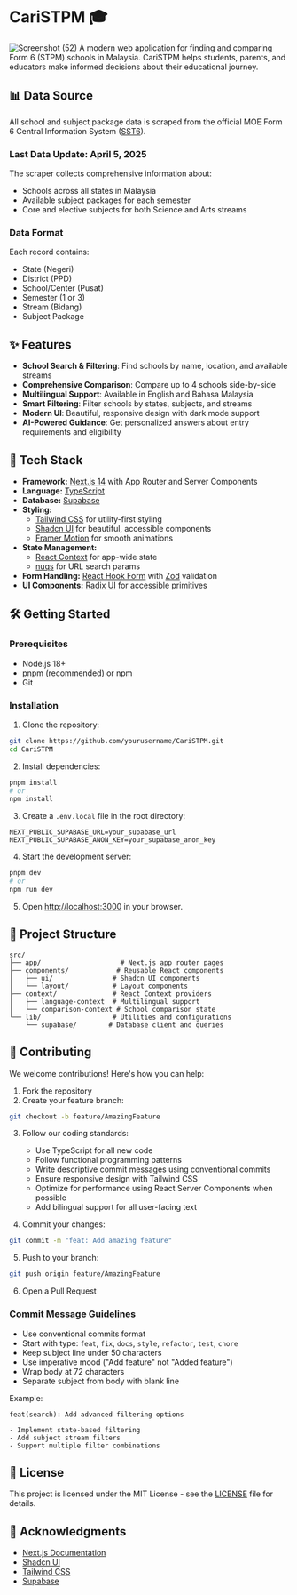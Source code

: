 # CariSTPM 🎓

![Screenshot (52)](https://github.com/user-attachments/assets/5611973c-41ef-4b3b-b686-0693142bcbbb)
A modern web application for finding and comparing Form 6 (STPM) schools in Malaysia. CariSTPM helps students, parents, and educators make informed decisions about their educational journey.

## 📊 Data Source

All school and subject package data is scraped from the official MOE Form 6 Central Information System ([SST6](https://sst6.moe.gov.my/form6/pakejt6.cfm)).

### Last Data Update: April 5, 2025

The scraper collects comprehensive information about:
- Schools across all states in Malaysia
- Available subject packages for each semester
- Core and elective subjects for both Science and Arts streams

### Data Format
Each record contains:
- State (Negeri)
- District (PPD)
- School/Center (Pusat)
- Semester (1 or 3)
- Stream (Bidang)
- Subject Package

## ✨ Features

- **School Search & Filtering**: Find schools by name, location, and available streams
- **Comprehensive Comparison**: Compare up to 4 schools side-by-side
- **Multilingual Support**: Available in English and Bahasa Malaysia
- **Smart Filtering**: Filter schools by states, subjects, and streams
- **Modern UI**: Beautiful, responsive design with dark mode support
- **AI-Powered Guidance**: Get personalized answers about entry requirements and eligibility

## 🚀 Tech Stack

- **Framework:** [Next.js 14](https://nextjs.org/) with App Router and Server Components
- **Language:** [TypeScript](https://www.typescriptlang.org/)
- **Database:** [Supabase](https://supabase.com/)
- **Styling:** 
  - [Tailwind CSS](https://tailwindcss.com/) for utility-first styling
  - [Shadcn UI](https://ui.shadcn.com/) for beautiful, accessible components
  - [Framer Motion](https://www.framer.com/motion/) for smooth animations
- **State Management:** 
  - [React Context](https://react.dev/reference/react/createContext) for app-wide state
  - [nuqs](https://nuqs.47ng.com/) for URL search params
- **Form Handling:** [React Hook Form](https://react-hook-form.com/) with [Zod](https://zod.dev/) validation
- **UI Components:** [Radix UI](https://www.radix-ui.com/) for accessible primitives

## 🛠️ Getting Started

### Prerequisites

- Node.js 18+ 
- pnpm (recommended) or npm
- Git

### Installation

1. Clone the repository:
```bash
git clone https://github.com/yourusername/CariSTPM.git
cd CariSTPM
```

2. Install dependencies:
```bash
pnpm install
# or
npm install
```

3. Create a `.env.local` file in the root directory:
```env
NEXT_PUBLIC_SUPABASE_URL=your_supabase_url
NEXT_PUBLIC_SUPABASE_ANON_KEY=your_supabase_anon_key
```

4. Start the development server:
```bash
pnpm dev
# or
npm run dev
```

5. Open [http://localhost:3000](http://localhost:3000) in your browser.

## 📁 Project Structure

```
src/
├── app/                    # Next.js app router pages
├── components/            # Reusable React components
│   ├── ui/               # Shadcn UI components
│   └── layout/           # Layout components
├── context/              # React Context providers
│   ├── language-context  # Multilingual support
│   └── comparison-context # School comparison state
└── lib/                  # Utilities and configurations
    └── supabase/        # Database client and queries
```

## 🤝 Contributing

We welcome contributions! Here's how you can help:

1. Fork the repository
2. Create your feature branch:
```bash
git checkout -b feature/AmazingFeature
```

3. Follow our coding standards:
   - Use TypeScript for all new code
   - Follow functional programming patterns
   - Write descriptive commit messages using conventional commits
   - Ensure responsive design with Tailwind CSS
   - Optimize for performance using React Server Components when possible
   - Add bilingual support for all user-facing text

4. Commit your changes:
```bash
git commit -m "feat: Add amazing feature"
```

5. Push to your branch:
```bash
git push origin feature/AmazingFeature
```

6. Open a Pull Request

### Commit Message Guidelines

- Use conventional commits format
- Start with type: `feat`, `fix`, `docs`, `style`, `refactor`, `test`, `chore`
- Keep subject line under 50 characters
- Use imperative mood ("Add feature" not "Added feature")
- Wrap body at 72 characters
- Separate subject from body with blank line

Example:
```
feat(search): Add advanced filtering options

- Implement state-based filtering
- Add subject stream filters
- Support multiple filter combinations
```

## 📝 License

This project is licensed under the MIT License - see the [LICENSE](LICENSE) file for details.

## 🙏 Acknowledgments

- [Next.js Documentation](https://nextjs.org/docs)
- [Shadcn UI](https://ui.shadcn.com/)
- [Tailwind CSS](https://tailwindcss.com/)
- [Supabase](https://supabase.com/)
